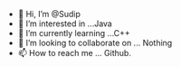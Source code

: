 - 👋 Hi, I’m @Sudip
- 👀 I’m interested in ...Java
- 🌱 I’m currently learning ...C++
- 💞️ I’m looking to collaborate on ... Nothing
- 📫 How to reach me ... Github.

<!---
Aropn/Aropn is a ✨ special ✨ repository because its `README.md` (this file) appears on your GitHub profile.
You can click the Preview link to take a look at your changes.
--->
